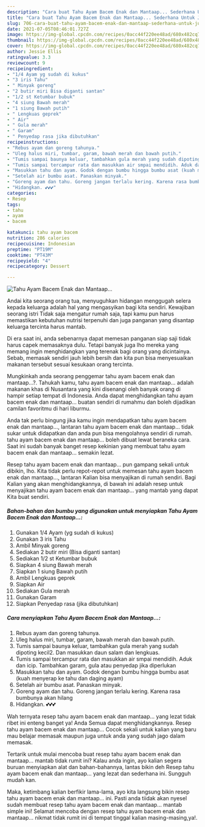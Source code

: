 ```yaml
---
description: "Cara buat Tahu Ayam Bacem Enak dan Mantaap... Sederhana Untuk Jualan"
title: "Cara buat Tahu Ayam Bacem Enak dan Mantaap... Sederhana Untuk Jualan"
slug: 706-cara-buat-tahu-ayam-bacem-enak-dan-mantaap-sederhana-untuk-jualan
date: 2021-07-05T08:46:01.727Z
image: https://img-global.cpcdn.com/recipes/0acc44f220ee48ad/680x482cq70/tahu-ayam-bacem-enak-dan-mantaap-foto-resep-utama.jpg
thumbnail: https://img-global.cpcdn.com/recipes/0acc44f220ee48ad/680x482cq70/tahu-ayam-bacem-enak-dan-mantaap-foto-resep-utama.jpg
cover: https://img-global.cpcdn.com/recipes/0acc44f220ee48ad/680x482cq70/tahu-ayam-bacem-enak-dan-mantaap-foto-resep-utama.jpg
author: Jessie Ellis
ratingvalue: 3.3
reviewcount: 9
recipeingredient:
- "1/4 Ayam yg sudah di kukus"
- "3 iris Tahu"
- " Minyak goreng"
- "2 butir miri Bisa diganti santan"
- "1/2 st Ketumbar bubuk"
- "4 siung Bawah merah"
- "1 siung Bawah putih"
- " Lengkuas geprek"
- " Air"
- " Gula merah"
- " Garam"
- " Penyedap rasa jika dibutuhkan"
recipeinstructions:
- "Rebus ayam dan goreng tahunya."
- "Uleg halus miri, tumbar, garam, bawah merah dan bawah putih."
- "Tumis sampai baunya keluar, tambahkan gula merah yang sudah dipoting kecil2. Dan masukkan daun salam dan lengkuas."
- "Tumis sampai tercampur rata dan masukkan air smpai mendidih. Aduk dan icip. Tambahkan garam, gula atau penyedap jika diperlukan"
- "Masukkan tahu dan ayam. Godok dengan bumbu hingga bumbu asat (kuah menyerap ke tahu dan daging ayam)"
- "Setelah air bumbu asat. Panaskan minyak."
- "Goreng ayam dan tahu. Goreng jangan terlalu kering. Karena rasa bumbunya akan hilang"
- "Hidangkan. 💕💕💕"
categories:
- Resep
tags:
- tahu
- ayam
- bacem

katakunci: tahu ayam bacem 
nutrition: 286 calories
recipecuisine: Indonesian
preptime: "PT19M"
cooktime: "PT43M"
recipeyield: "4"
recipecategory: Dessert

---
```



![Tahu Ayam Bacem Enak dan Mantaap...](https://img-global.cpcdn.com/recipes/0acc44f220ee48ad/680x482cq70/tahu-ayam-bacem-enak-dan-mantaap-foto-resep-utama.jpg)

Andai kita seorang orang tua, menyuguhkan hidangan menggugah selera kepada keluarga adalah hal yang mengasyikan bagi kita sendiri. Kewajiban seorang istri Tidak saja mengatur rumah saja, tapi kamu pun harus memastikan kebutuhan nutrisi terpenuhi dan juga panganan yang disantap keluarga tercinta harus mantab.

Di era  saat ini, anda sebenarnya dapat memesan panganan siap saji tidak harus capek memasaknya dulu. Tetapi banyak juga lho mereka yang memang ingin menghidangkan yang terenak bagi orang yang dicintainya. Sebab, memasak sendiri jauh lebih bersih dan kita pun bisa menyesuaikan makanan tersebut sesuai kesukaan orang tercinta. 



Mungkinkah anda seorang penggemar tahu ayam bacem enak dan mantaap...?. Tahukah kamu, tahu ayam bacem enak dan mantaap... adalah makanan khas di Nusantara yang kini disenangi oleh banyak orang di hampir setiap tempat di Indonesia. Anda dapat menghidangkan tahu ayam bacem enak dan mantaap... buatan sendiri di rumahmu dan boleh dijadikan camilan favoritmu di hari liburmu.

Anda tak perlu bingung jika kamu ingin mendapatkan tahu ayam bacem enak dan mantaap..., lantaran tahu ayam bacem enak dan mantaap... tidak sukar untuk didapatkan dan anda pun bisa mengolahnya sendiri di rumah. tahu ayam bacem enak dan mantaap... boleh dibuat lewat beraneka cara. Saat ini sudah banyak banget resep kekinian yang membuat tahu ayam bacem enak dan mantaap... semakin lezat.

Resep tahu ayam bacem enak dan mantaap... pun gampang sekali untuk dibikin, lho. Kita tidak perlu repot-repot untuk memesan tahu ayam bacem enak dan mantaap..., lantaran Kalian bisa menyajikan di rumah sendiri. Bagi Kalian yang akan menghidangkannya, di bawah ini adalah resep untuk menyajikan tahu ayam bacem enak dan mantaap... yang mantab yang dapat Kita buat sendiri.

<!--inarticleads1-->

##### Bahan-bahan dan bumbu yang digunakan untuk menyiapkan Tahu Ayam Bacem Enak dan Mantaap...:

1. Gunakan 1/4 Ayam (yg sudah di kukus)
1. Gunakan 3 iris Tahu
1. Ambil  Minyak goreng
1. Sediakan 2 butir miri (Bisa diganti santan)
1. Sediakan 1/2 st Ketumbar bubuk
1. Siapkan 4 siung Bawah merah
1. Siapkan 1 siung Bawah putih
1. Ambil  Lengkuas geprek
1. Siapkan  Air
1. Sediakan  Gula merah
1. Gunakan  Garam
1. Siapkan  Penyedap rasa (jika dibutuhkan)




<!--inarticleads2-->

##### Cara menyiapkan Tahu Ayam Bacem Enak dan Mantaap...:

1. Rebus ayam dan goreng tahunya.
1. Uleg halus miri, tumbar, garam, bawah merah dan bawah putih.
1. Tumis sampai baunya keluar, tambahkan gula merah yang sudah dipoting kecil2. Dan masukkan daun salam dan lengkuas.
1. Tumis sampai tercampur rata dan masukkan air smpai mendidih. Aduk dan icip. Tambahkan garam, gula atau penyedap jika diperlukan
1. Masukkan tahu dan ayam. Godok dengan bumbu hingga bumbu asat (kuah menyerap ke tahu dan daging ayam)
1. Setelah air bumbu asat. Panaskan minyak.
1. Goreng ayam dan tahu. Goreng jangan terlalu kering. Karena rasa bumbunya akan hilang
1. Hidangkan. 💕💕💕




Wah ternyata resep tahu ayam bacem enak dan mantaap... yang lezat tidak ribet ini enteng banget ya! Anda Semua dapat menghidangkannya. Resep tahu ayam bacem enak dan mantaap... Cocok sekali untuk kalian yang baru mau belajar memasak maupun juga untuk anda yang sudah jago dalam memasak.

Tertarik untuk mulai mencoba buat resep tahu ayam bacem enak dan mantaap... mantab tidak rumit ini? Kalau anda ingin, ayo kalian segera buruan menyiapkan alat dan bahan-bahannya, lantas bikin deh Resep tahu ayam bacem enak dan mantaap... yang lezat dan sederhana ini. Sungguh mudah kan. 

Maka, ketimbang kalian berfikir lama-lama, ayo kita langsung bikin resep tahu ayam bacem enak dan mantaap... ini. Pasti anda tiidak akan nyesel sudah membuat resep tahu ayam bacem enak dan mantaap... mantab simple ini! Selamat mencoba dengan resep tahu ayam bacem enak dan mantaap... nikmat tidak rumit ini di tempat tinggal kalian masing-masing,ya!.

